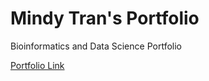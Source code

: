 # Mindy Tran's Portfolio
Bioinformatics and Data Science Portfolio

[Portfolio Link](mindy-tran.github.io/Mindy_Portfolio/)
